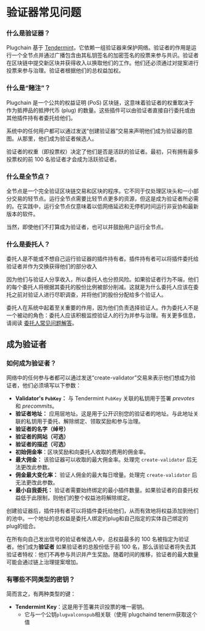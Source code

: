 <!--
title:验证者
-->

# 验证器常见问题

### 什么是验证器？

Plugchain 基于 [Tendermint](https://tendermint.com/docs/introduction/what-is-tendermint.html)，它依赖一组验证器来保护网络。验证者的作用是运行一个全节点并通过广播包含由其私钥签名的加密签名的投票来参与共识。验证者在区块链中提交新区块并获得收入以换取他们的工作。他们还必须通过对提案进行投票来参与治理。验证者根据他们的总权益加权。

### 什么是“赌注”？

Plugchain 是一个公共的权益证明 (PoS) 区块链，这意味着验证者的权重取决于作为抵押品的抵押代币 (plug) 的数量。这些插件可以由验证者直接自行委托或由其他插件持有者委托给他们。

系统中的任何用户都可以通过发送“创建验证器”交易来声明他们成为验证器的意图。从那里，他们成为验证者候选人。

验证者的权重（即投票权）决定了他们是否是活跃的验证者。最初，只有拥有最多投票权的前 100 名验证者才会成为活跃验证者。

### 什么是全节点？

全节点是一个完全验证区块链交易和区块的程序。它不同于仅处理区块头和一小部分交易的轻节点。运行全节点需要比轻节点更多的资源，但这是成为验证者所必需的。在实践中，运行全节点仅意味着以低网络延迟和无停机时间运行非妥协和最新版本的软件。

当然，即使他们不打算成为验证者，也可以并鼓励用户运行全节点。

### 什么是委托人？

委托人是不能或不想自己运行验证器的插件持有者。插件持有者可以将插件委托给验证者并作为交换获得他们的部分收入

因为他们与验证人分享收入，所以委托人也分担风险。如果验证者行为不端，他们的每个委托人将根据其委托的股份比例被部分削减。这就是为什么委托人应该在委托之前对验证人进行尽职调查，并将他们的股份分配给多个验证人。

委托人在系统中起着至关重要的作用，因为他们负责选择验证人。作为委托人不是一个被动的角色：委托人应该积极监控验证人的行为并参与治理。有关更多信息，请阅读 [委托人常见问题解答](../delegators/delegator-faq.md)。

## 成为验证者

### 如何成为验证者？

网络中的任何参与者都可以通过发送“create-validator”交易来表示他们想成为验证者，他们必须填写以下参数：

- **Validator's `PubKey`：** 与 Tendermint `PubKey` 关联的私钥用于签署 _prevotes_ 和 _precommits_。
- **验证者地址：** 应用层地址。这是用于公开识别您的验证者的地址。与此地址关联的私钥用于委托、解除绑定、领取奖励和参与治理。
- **验证者的名字（绰号）**
- **验证者的网站（可选）**
- **验证者的描述（可选）**
- **初始佣金率**：区块奖励和向委托人收取的费用的佣金率。
- **最大佣金：** 该验证器可以收取的最大佣金率。处理完 `create-validator` 后无法更改此参数。
- **佣金最大变化率：** 验证人佣金的最大每日增量。处理完 `create-validator` 后无法更改此参数。
- **最小自我委托：** 验证者需要始终绑定的最小插件数量。如果验证者的自委托权益低于此限制，则他们的整个权益池将解除绑定。

创建验证器后，插件持有者可以将插件委托给他们，从而有效地将权益添加到他们的池中。一个地址的总权益是委托人绑定的plug和自己指定的实体自己绑定的plug的组合。

在所有向自己发出信号的验证者候选人中，总权益最多的 100 名被指定为验证者。他们成为**验证者** 如果验证者的总股份低于前 100 名，那么该验证者将失去其验证者特权：他们不再参与共识并产生奖励。随着时间的推移，验证者的最大数量可能会通过链上治理提案增加。


### 有哪些不同类型的密钥？

简而言之，有两种类型的键：

- **Tendermint Key**：这是用于签署共识投票的唯一密钥。
  - 它与一个公钥`plugvalconspub`相关联（使用`plugchaind tenerm获取这个值